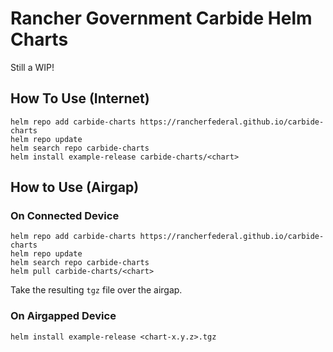 # Rancher Government Carbide Helm Charts

Still a WIP!

## How To Use (Internet)

```
helm repo add carbide-charts https://rancherfederal.github.io/carbide-charts
helm repo update
helm search repo carbide-charts
helm install example-release carbide-charts/<chart>
```

## How to Use (Airgap)

### On Connected Device

```
helm repo add carbide-charts https://rancherfederal.github.io/carbide-charts
helm repo update
helm search repo carbide-charts
helm pull carbide-charts/<chart>
```

Take the resulting `tgz` file over the airgap.
    
### On Airgapped Device

```
helm install example-release <chart-x.y.z>.tgz
```
